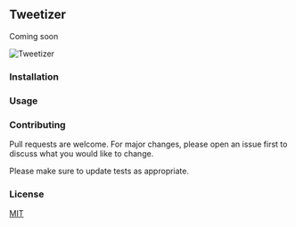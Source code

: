 ## Tweetizer

Coming soon

![Tweetizer](https://github.com/namuan/tweetizer/workflows/Tweetizer/badge.svg)

### Installation

### Usage

### Contributing
Pull requests are welcome. 
For major changes, please open an issue first to discuss what you would like to change.

Please make sure to update tests as appropriate.

### License

[MIT](https://choosealicense.com/licenses/mit/)
